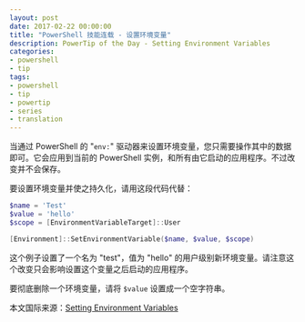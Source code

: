 ```yaml
---
layout: post
date: 2017-02-22 00:00:00
title: "PowerShell 技能连载 - 设置环境变量"
description: PowerTip of the Day - Setting Environment Variables
categories:
- powershell
- tip
tags:
- powershell
- tip
- powertip
- series
- translation
---
```

当通过 PowerShell 的 "`env:`" 驱动器来设置环境变量，您只需要操作其中的数据即可。它会应用到当前的 PowerShell 实例，和所有由它启动的应用程序。不过改变并不会保存。

要设置环境变量并使之持久化，请用这段代码代替：

```powershell
$name = 'Test'
$value = 'hello'
$scope = [EnvironmentVariableTarget]::User

[Environment]::SetEnvironmentVariable($name, $value, $scope)
```

这个例子设置了一个名为 "test"，值为 "hello" 的用户级别新环境变量。请注意这个改变只会影响设置这个变量之后启动的应用程序。

要彻底删除一个环境变量，请将 `$value` 设置成一个空字符串。

<!--more-->
本文国际来源：[Setting Environment Variables](http://community.idera.com/powershell/powertips/b/tips/posts/setting-environment-variables)
